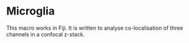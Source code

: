 # Microglia
This macro works in Fiji.
It is written to analyse co-localisation of three channels in a confocal z-stack.
